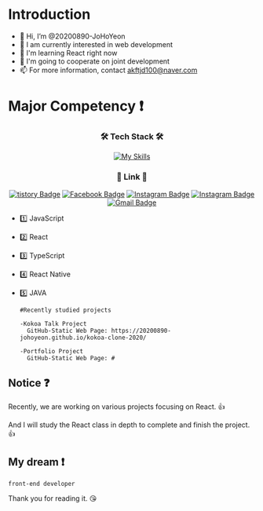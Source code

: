 # Introduction

- 👋 Hi, I’m @20200890-JoHoYeon
- 👀 I am currently interested in web development
- 🌱 I'm learning React right now
- 💞️ I'm going to cooperate on joint development
- 📫 For more information, contact akftjd100@naver.com

# Major Competency :exclamation:
<div align=center>

### 🛠 Tech Stack 🛠


[![My Skills](https://skillicons.dev/icons?i=html,css,js,react)](https://skillicons.dev)



### 🔗 Link 🔗


[![tistory Badge](http://img.shields.io/badge/-Tech%20Blog-655ced?style-square&logo=github&link=https://akftjd100.tistory.com)](https://akftjd100.tistory.com)
[![Facebook Badge](https://img.shields.io/badge/-Facebook-1877f2?style-square&logo=facebook&logoColor=white&link=https://www.facebook.com/SiLan1129)](https://www.facebook.com/SiLan1129) 
[![Instagram Badge](https://img.shields.io/badge/-Instagram-dd2a7b?style-square&logo=instagram&logoColor=white&link=https://www.instagram.com/akftjd100)](https://www.instagram.com/akftjd100)
[![Instagram Badge](https://img.shields.io/badge/Instagram-black?style-square&logo=Instagram&link=https://www.instagram.com/hottak1129)](https://www.instagram.com/hottak1129)
[![Gmail Badge](https://img.shields.io/badge/Gmail-d14836?style-square&logo=Gmail&logoColor=white&link=mailto:akftjd100@gmail.com)](mailto:akftjd100@gmail.com)
<br />
</div>

- :one: JavaScript
- :two: React 
- :three: TypeScript
- :four: React Native
- :five: JAVA
      
      #Recently studied projects
      
      -Kokoa Talk Project
        GitHub-Static Web Page: https://20200890-johoyeon.github.io/kokoa-clone-2020/
      
      -Portfolio Project
        GitHub-Static Web Page: #

## Notice :question:

Recently, we are working on various projects focusing on React. :+1:

And I will study the React class in depth to complete and finish the project. :+1:<br />

## My dream :exclamation:
    front-end developer
Thank you for reading it. :kissing_heart:

<!---
20200890-JoHoYeon/20200890-JoHoYeon is a ✨ special ✨ repository because its `README.md` (this file) appears on your GitHub profile.
You can click the Preview link to take a look at your changes.
--->
